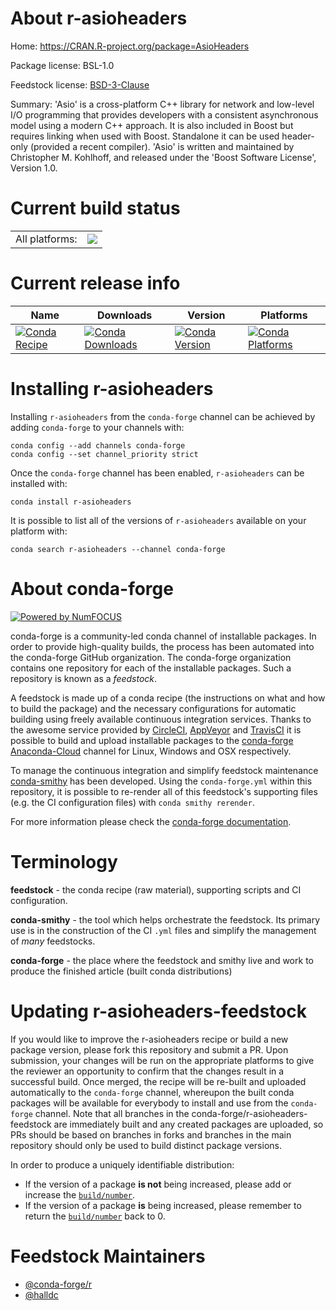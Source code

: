 About r-asioheaders
===================

Home: https://CRAN.R-project.org/package=AsioHeaders

Package license: BSL-1.0

Feedstock license: [BSD-3-Clause](https://github.com/conda-forge/r-asioheaders-feedstock/blob/master/LICENSE.txt)

Summary: 'Asio' is a cross-platform C++ library for network and low-level I/O programming that provides developers with a consistent asynchronous model using a modern C++ approach. It is also included in Boost but requires linking when used with Boost. Standalone it can be used header-only (provided a recent compiler). 'Asio' is written and maintained by Christopher M. Kohlhoff, and released under the 'Boost Software License', Version 1.0.

Current build status
====================


<table><tr><td>All platforms:</td>
    <td>
      <a href="https://dev.azure.com/conda-forge/feedstock-builds/_build/latest?definitionId=6403&branchName=master">
        <img src="https://dev.azure.com/conda-forge/feedstock-builds/_apis/build/status/r-asioheaders-feedstock?branchName=master">
      </a>
    </td>
  </tr>
</table>

Current release info
====================

| Name | Downloads | Version | Platforms |
| --- | --- | --- | --- |
| [![Conda Recipe](https://img.shields.io/badge/recipe-r--asioheaders-green.svg)](https://anaconda.org/conda-forge/r-asioheaders) | [![Conda Downloads](https://img.shields.io/conda/dn/conda-forge/r-asioheaders.svg)](https://anaconda.org/conda-forge/r-asioheaders) | [![Conda Version](https://img.shields.io/conda/vn/conda-forge/r-asioheaders.svg)](https://anaconda.org/conda-forge/r-asioheaders) | [![Conda Platforms](https://img.shields.io/conda/pn/conda-forge/r-asioheaders.svg)](https://anaconda.org/conda-forge/r-asioheaders) |

Installing r-asioheaders
========================

Installing `r-asioheaders` from the `conda-forge` channel can be achieved by adding `conda-forge` to your channels with:

```
conda config --add channels conda-forge
conda config --set channel_priority strict
```

Once the `conda-forge` channel has been enabled, `r-asioheaders` can be installed with:

```
conda install r-asioheaders
```

It is possible to list all of the versions of `r-asioheaders` available on your platform with:

```
conda search r-asioheaders --channel conda-forge
```


About conda-forge
=================

[![Powered by NumFOCUS](https://img.shields.io/badge/powered%20by-NumFOCUS-orange.svg?style=flat&colorA=E1523D&colorB=007D8A)](http://numfocus.org)

conda-forge is a community-led conda channel of installable packages.
In order to provide high-quality builds, the process has been automated into the
conda-forge GitHub organization. The conda-forge organization contains one repository
for each of the installable packages. Such a repository is known as a *feedstock*.

A feedstock is made up of a conda recipe (the instructions on what and how to build
the package) and the necessary configurations for automatic building using freely
available continuous integration services. Thanks to the awesome service provided by
[CircleCI](https://circleci.com/), [AppVeyor](https://www.appveyor.com/)
and [TravisCI](https://travis-ci.com/) it is possible to build and upload installable
packages to the [conda-forge](https://anaconda.org/conda-forge)
[Anaconda-Cloud](https://anaconda.org/) channel for Linux, Windows and OSX respectively.

To manage the continuous integration and simplify feedstock maintenance
[conda-smithy](https://github.com/conda-forge/conda-smithy) has been developed.
Using the ``conda-forge.yml`` within this repository, it is possible to re-render all of
this feedstock's supporting files (e.g. the CI configuration files) with ``conda smithy rerender``.

For more information please check the [conda-forge documentation](https://conda-forge.org/docs/).

Terminology
===========

**feedstock** - the conda recipe (raw material), supporting scripts and CI configuration.

**conda-smithy** - the tool which helps orchestrate the feedstock.
                   Its primary use is in the construction of the CI ``.yml`` files
                   and simplify the management of *many* feedstocks.

**conda-forge** - the place where the feedstock and smithy live and work to
                  produce the finished article (built conda distributions)


Updating r-asioheaders-feedstock
================================

If you would like to improve the r-asioheaders recipe or build a new
package version, please fork this repository and submit a PR. Upon submission,
your changes will be run on the appropriate platforms to give the reviewer an
opportunity to confirm that the changes result in a successful build. Once
merged, the recipe will be re-built and uploaded automatically to the
`conda-forge` channel, whereupon the built conda packages will be available for
everybody to install and use from the `conda-forge` channel.
Note that all branches in the conda-forge/r-asioheaders-feedstock are
immediately built and any created packages are uploaded, so PRs should be based
on branches in forks and branches in the main repository should only be used to
build distinct package versions.

In order to produce a uniquely identifiable distribution:
 * If the version of a package **is not** being increased, please add or increase
   the [``build/number``](https://docs.conda.io/projects/conda-build/en/latest/resources/define-metadata.html#build-number-and-string).
 * If the version of a package **is** being increased, please remember to return
   the [``build/number``](https://docs.conda.io/projects/conda-build/en/latest/resources/define-metadata.html#build-number-and-string)
   back to 0.

Feedstock Maintainers
=====================

* [@conda-forge/r](https://github.com/conda-forge/r/)
* [@halldc](https://github.com/halldc/)

